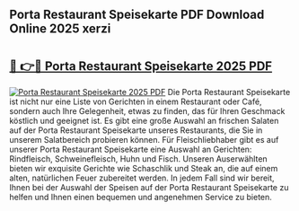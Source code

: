 ## Porta Restaurant Speisekarte PDF Download Online 2025 xerzi

# <h2><a href="http://gc8vdw3.nevu.top/?p=Porta+Restaurant+Speisekarte">🔗 👉🔴 Porta Restaurant Speisekarte 2025 PDF</a></h2>

[![Porta Restaurant Speisekarte 2025 PDF](https://i.imgur.com/dBaPXMq.png)](http://gc8vdw3.nevu.top/?p=Porta+Restaurant+Speisekarte)
Die Porta Restaurant Speisekarte ist nicht nur eine Liste von Gerichten in einem Restaurant oder Café, sondern auch Ihre Gelegenheit, etwas zu finden, das für Ihren Geschmack köstlich und geeignet ist. Es gibt eine große Auswahl an frischen Salaten auf der Porta Restaurant Speisekarte unseres Restaurants, die Sie in unserem Salatbereich probieren können. Für Fleischliebhaber gibt es auf unserer Porta Restaurant Speisekarte eine Auswahl an Gerichten: Rindfleisch, Schweinefleisch, Huhn und Fisch. Unseren Auserwählten bieten wir exquisite Gerichte wie Schaschlik und Steak an, die auf einem alten, natürlichen Feuer zubereitet werden. In jedem Fall sind wir bereit, Ihnen bei der Auswahl der Speisen auf der Porta Restaurant Speisekarte zu helfen und Ihnen einen bequemen und angenehmen Service zu bieten.
